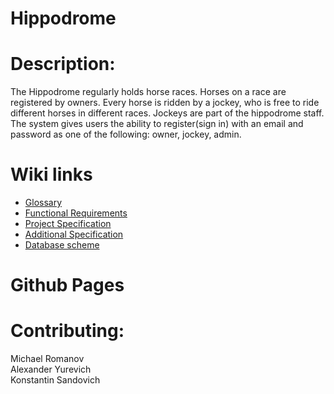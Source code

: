 # Hippodrome

# Description: 

The Hippodrome regularly holds horse races. Horses on a race are registered by owners. 
Every horse is ridden by a jockey, who is free to ride different horses in different races. 
Jockeys are part of the hippodrome staff. The system gives users the ability to register(sign in)
with an email and password as one of the following: owner, jockey, admin.

# Wiki links
- [Glossary](https://github.com/fpmi-tp2024/tpmp-gpd-lab5-quilboars/wiki/Glossary)
- [Functional Requirements](https://github.com/fpmi-tp2024/tpmp-gpd-lab5-quilboars/wiki/Functional-requirements)
- [Project Specification](https://github.com/fpmi-tp2024/tpmp-gpd-lab5-quilboars/wiki/Project-specification)
- [Additional Specification](https://github.com/fpmi-tp2024/tpmp-gpd-lab5-quilboars/wiki/Additional-specification)
- [Database scheme](https://github.com/fpmi-tp2024/tpmp-gpd-lab5-quilboars/wiki/Database-scheme)
# Github Pages

# Contributing:

Michael Romanov <br/>
Alexander Yurevich <br/>
Konstantin Sandovich
